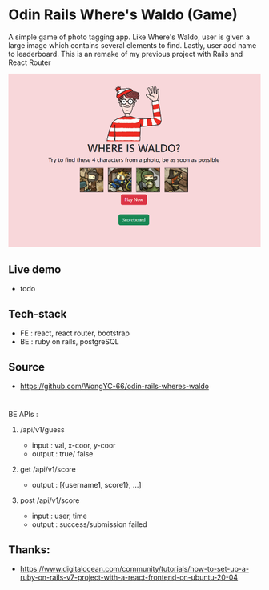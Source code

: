 # Odin Rails Where's Waldo (Game)

A simple game of photo tagging app. Like Where's Waldo, user is given a large image which contains several elements to find. Lastly, user add name to leaderboard. This is an remake of my previous project with Rails and React Router

![photo](wheres-waldo.png)

## Live demo

- todo


## Tech-stack
- FE : react, react router, bootstrap
- BE : ruby on rails, postgreSQL

## Source
- https://github.com/WongYC-66/odin-rails-wheres-waldo

#
BE APIs :
1.  /api/v1/guess
    - input : val, x-coor, y-coor
    - output : true/ false

2.  get /api/v1/score
    - output : [{username1, score1}, ...]

3.  post /api/v1/score
    - input : user, time
    - output : success/submission failed

## Thanks:
- https://www.digitalocean.com/community/tutorials/how-to-set-up-a-ruby-on-rails-v7-project-with-a-react-frontend-on-ubuntu-20-04
